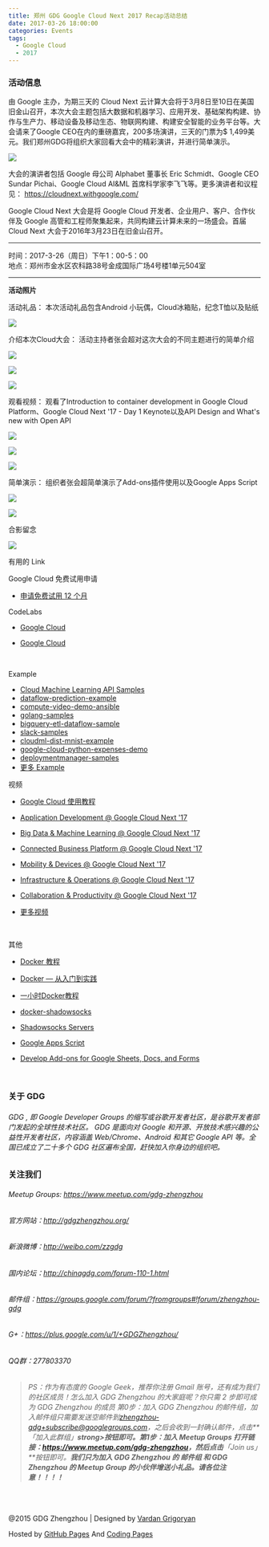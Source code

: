 ```yaml
---
title: 郑州 GDG Google Cloud Next 2017 Recap活动总结
date: 2017-03-26 18:00:00
categories: Events
tags:
  - Google Cloud
  - 2017
---
```


### 活动信息

由 Google 主办，为期三天的 Cloud Next 云计算大会将于3月8日至10日在美国旧金山召开，本次大会主题包括大数据和机器学习、应用开发、基础架构构建、协作与生产力、移动设备及移动生态、物联网构建、构建安全智能的业务平台等。大会请来了Google CEO在内的重磅嘉宾，200多场演讲，三天的门票为$ 1,499美元。我们郑州GDG将组织大家回看大会中的精彩演讲，并进行简单演示。 

![](http://ww3.sinaimg.cn/large/006tKfTcly1fe0g1yal7sj30m80knk4r.jpg)

大会的演讲者包括 Google 母公司 Alphabet 董事长 Eric Schmidt、Google CEO Sundar Pichai、Google Cloud AI&ML 首席科学家李飞飞等。更多演讲者和议程见： <https://cloudnext.withgoogle.com/>

<!-- more -->

Google Cloud Next 大会是将 Google Cloud 开发者、企业用户、客户、合作伙伴及 Google 高管和工程师聚集起来，共同构建云计算未来的一场盛会。首届 Cloud Next 大会于2016年3月23日在旧金山召开。

---

时间：2017-3-26（周日）下午1：00-5：00<br>
地点：郑州市金水区农科路38号金成国际广场4号楼1单元504室

---

**活动照片**

活动礼品： 本次活动礼品包含Android 小玩偶，Cloud冰箱贴，纪念T恤以及贴纸 

![](http://ww4.sinaimg.cn/large/006tKfTcly1fe0froky3gj31kw16ohcq.jpg)

介绍本次Cloud大会： 活动主持者张会超对这次大会的不同主题进行的简单介绍 

![](http://ww1.sinaimg.cn/large/006tKfTcly1fe0fsk6h6tj31kw16o1kx.jpg)

![](http://ww2.sinaimg.cn/large/006tKfTcly1fe0fs9gdiwj31kw16o1kx.jpg)

![](http://ww1.sinaimg.cn/large/006tKfTcly1fe0frxugiyj31kw16o1kx.jpg)

观看视频： 观看了Introduction to container development in Google Cloud Platform、Google Cloud Next '17 - Day 1 Keynote以及API Design and What's new with Open API 

![](http://ww2.sinaimg.cn/large/006tKfTcly1fe0fqwomtej31kw16ob26.jpg)

![](http://ww4.sinaimg.cn/large/006tKfTcly1fe0fqhtkw5j31kw16o4qp.jpg)

![](http://ww4.sinaimg.cn/large/006tKfTcly1fe0fq1xg4uj31kw16o1kx.jpg)

简单演示： 组织者张会超简单演示了Add-ons插件使用以及Google Apps Script 

![](http://ww3.sinaimg.cn/large/006tKfTcly1fe0fr4tdg5j31kw16o1kx.jpg)

![](http://ww2.sinaimg.cn/large/006tKfTcly1fe0frh63c3j31kw16o4qp.jpg)

合影留念 

![](http://ww1.sinaimg.cn/large/006tKfTcly1fe0foxq8naj31kw16o1kx.jpg)

有用的 Link

Google Cloud 免费试用申请

- [申请免费试用 12 个月](https://cloud.google.com/free/)

CodeLabs

- [Google Cloud](http://code-labs.cn/?cat=Cloud)

- [Google Cloud](https://codelabs.developers.google.com/)

  ​

Example

- [Cloud Machine Learning API Samples](https://github.com/GoogleCloudPlatform/cloudml-samples)
- [dataflow-prediction-example](https://github.com/GoogleCloudPlatform/dataflow-prediction-example)
- [compute-video-demo-ansible](https://github.com/GoogleCloudPlatform/compute-video-demo-ansible)
- [golang-samples](https://github.com/GoogleCloudPlatform/golang-samples)
- [bigquery-etl-dataflow-sample](https://github.com/GoogleCloudPlatform/bigquery-etl-dataflow-sample)
- [slack-samples](https://github.com/GoogleCloudPlatform/slack-samples)
- [cloudml-dist-mnist-example](https://github.com/GoogleCloudPlatform/cloudml-dist-mnist-example)
- [google-cloud-python-expenses-demo](https://github.com/GoogleCloudPlatform/google-cloud-python-expenses-demo)
- [deploymentmanager-samples](https://github.com/GoogleCloudPlatform/deploymentmanager-samples)
- [更多 Example](https://github.com/GoogleCloudPlatform?language=&page=1&q=samples&type=&utf8=%E2%9C%93)

视频

- [Google Cloud 使用教程](http://list.youku.com/albumlist/show?id=27891817&ascending=1&page=1)

- [Application Development @ Google Cloud Next '17](https://www.youtube.com/playlist?list=PLIivdWyY5sqKjIKJ7-bRSWanvclrR573n)

- [Big Data & Machine Learning @ Google Cloud Next '17](https://www.youtube.com/playlist?list=PLIivdWyY5sqLq-eM4W2bIgbrpAsP5aLtZ)

- [Connected Business Platform @ Google Cloud Next '17](https://www.youtube.com/playlist?list=PLIivdWyY5sqJg2FeM9_NPBL07BxATY06I)

- [Mobility & Devices @ Google Cloud Next '17](https://www.youtube.com/playlist?list=PLIivdWyY5sqLMy5ufxSwF7ro9L-6eMYbO)

- [Infrastructure & Operations @ Google Cloud Next '17](https://www.youtube.com/playlist?list=PLIivdWyY5sqK__rlFwHDtf-nMbPoOOB6w)

- [Collaboration & Productivity @ Google Cloud Next '17](https://www.youtube.com/playlist?list=PLIivdWyY5sqI-fCrvYJyx2aL6y2AQyFiL)

- [更多视频](https://www.youtube.com/playlist?list=PLIivdWyY5sqI8RuUibiH8sMb1ExIw0lAR)

  ​

其他

- [Docker 教程](http://www.runoob.com/docker/docker-tutorial.html)

- [Docker — 从入门到实践](https://www.gitbook.com/book/yeasy/docker_practice/details)

- [一小时Docker教程](https://blog.csphere.cn/archives/22)

- [docker-shadowsocks](https://github.com/oddrationale/docker-shadowsocks)

- [Shadowsocks Servers](http://shadowsocks.org/en/download/servers.html)

- [Google Apps Script](https://developers.google.com/apps-script/)

- [Develop Add-ons for Google Sheets, Docs, and Forms](https://developers.google.com/apps-script/add-ons/)

  ​

### 关于 GDG

###### GDG , 即 Google Developer Groups 的缩写或谷歌开发者社区，是谷歌开发者部门发起的全球性技术社区。 GDG 是面向对 Google 和开源、开放技术感兴趣的公益性开发者社区，内容涵盖 Web/Chrome、Android 和其它 Google API 等。全国已成立了二十多个 GDG 社区遍布全国，赶快加入你身边的组织吧。

### 关注我们

###### Meetup Groups: <https://www.meetup.com/gdg-zhengzhou>

###### 官方网站：<http://gdgzhengzhou.org/>

###### 新浪微博：<http://weibo.com/zzgdg>

###### 国内论坛：<http://chinagdg.com/forum-110-1.html>

###### 邮件组：<https://groups.google.com/forum/?fromgroups#!forum/zhengzhou-gdg>

###### G+：<https://plus.google.com/u/1/+GDGZhengzhou/>

###### QQ群：277803370

> ###### PS：作为有态度的 Google Geek，推荐你注册 Gmail 账号，还有成为我们的社区成员！怎么加入 GDG Zhengzhou 的大家庭呢？你只需 2 步即可成为 GDG Zhengzhou 的成员 第0步：加入 GDG Zhengzhou 的邮件组，加入邮件组只需要发送空邮件到[zhengzhou-gdg+subscribe@googlegroups.com](mailto:zhengzhou-gdg+subscribe@googlegroups.com)，之后会收到一封确认邮件，点击**「加入此群组」**strong>按钮即可。第1步：加入 Meetup Groups 打开链接：<https://www.meetup.com/gdg-zhengzhou>，然后点击**「Join us」**按钮即可。**我们只为加入 GDG Zhengzhou 的 邮件组 和 GDG Zhengzhou 的 Meetup Group 的小伙伴增送小礼品。请各位注意！！！！**

​     

@2015 GDG Zhengzhou | Designed by [Vardan Grigoryan](http://vg.am/)

Hosted by [GitHub Pages](https://pages.github.com/) And [Coding Pages](https://pages.coding.net/)
